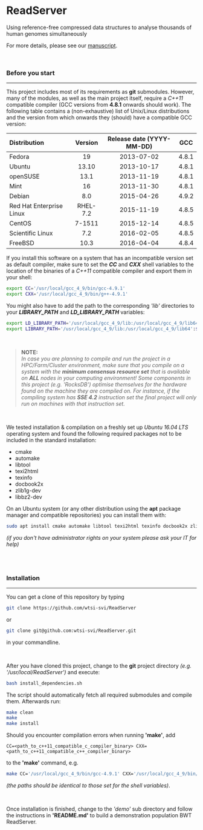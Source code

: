 # ReadServer
Using reference-free compressed data structures to analyse thousands of human genomes simultaneously<br>

For more details, please see our [manuscript](http://biorxiv.org/content/early/2016/06/22/060186 "http://biorxiv.org/content/early/2016/06/22/060186").

<br>

### Before you start
---

This project includes most of its requirements as **git** submodules. However, many of the modules, as well as the main project itself, require a _C++11_ compatible compiler (GCC versions from **4.8.1** onwards should work). The following table contains a (non-exhaustive) list of Unix/Linux distributions and the version from which onwards they (should) have a compatible GCC version:

| Distribution             | Version  | Release date (YYYY-MM-DD) | GCC   |
|:-------------------------|:--------:|:-------------------------:|:-----:|
| Fedora                   | 19       | 2013-07-02                | 4.8.1 |
| Ubuntu                   | 13.10    | 2013-10-17                | 4.8.1 |
| openSUSE                 | 13.1     | 2013-11-19                | 4.8.1 |
| Mint                     | 16       | 2013-11-30                | 4.8.1 |
| Debian                   | 8.0      | 2015-04-26                | 4.9.2 |
| Red Hat Enterprise Linux | RHEL-7.2 | 2015-11-19                | 4.8.5 |
| CentOS                   | 7-1511   | 2015-12-14                | 4.8.5 |
| Scientific Linux         | 7.2      | 2016-02-05                | 4.8.5 |
| FreeBSD                  | 10.3     | 2016-04-04                | 4.8.4 |

If you install this software on a system that has an incompatible version set as default compiler, make sure to set the **_CC_** and **_CXX_** shell variables to the location of the binaries of a _C++11_ compatible compiler and export them in your shell:

```sh
export CC='/usr/local/gcc_4_9/bin/gcc-4.9.1'
export CXX='/usr/local/gcc_4_9/bin/g++-4.9.1'
```

You might also have to add the path to the corresponding _'lib'_ directories to your **_LIBRARY_PATH_** and **_LD_LIBRARY_PATH_** variables:

```sh
export LD_LIBRARY_PATH='/usr/local/gcc_4_9/lib:/usr/local/gcc_4_9/lib64':$LD_LIBRARY_PATH
export LIBRARY_PATH='/usr/local/gcc_4_9/lib:/usr/local/gcc_4_9/lib64':$LIBRARY_PATH
```

<br>

> **NOTE:**
> <br>
> _In case you are planning to compile and run the project in a HPC/Farm/Cluster environment, make sure that you compile on a system with the **minimum consensus resource set** that is available on **ALL** nodes in your computing environment! Some components in this project (e.g. 'RocksDB') optimise themselves for the hardware found on the machine they are compiled on. For instance, if the compiling system has **SSE 4.2** instruction set the final project will only run on machines with that instruction set._

<br>

We tested installation & compilation on a freshly set up _Ubuntu 16.04 LTS_ operating system and found the following required packages not to be included in the standard installation:

* cmake
* automake
* libtool
* texi2html
* texinfo
* docbook2x
* zlib1g-dev
* libbz2-dev

On an Ubuntu system (or any other distribution using the **apt** package manager and compatible repositories) you can install them with:

```sh
sudo apt install cmake automake libtool texi2html texinfo docbook2x zlib1g-dev libbz2-dev
```

_(if you don't have administrator rights on your system please ask your IT for help)_

<br><br>

### Installation
---

You can get a clone of this repository by typing
```sh
git clone https://github.com/wtsi-svi/ReadServer
```
or
```sh
git clone git@github.com:wtsi-svi/ReadServer.git
```
in your commandline.

<br>

After you have cloned this project, change to the **git** project directory _(e.g. '/usr/local/ReadServer')_ and execute:

```sh
bash install_dependencies.sh
```

The script should automatically fetch all required submodules and compile them. Afterwards run:

```sh
make clean
make
make install
```

Should you encounter compilation errors when running **'make'**, add

    CC=<path_to_c++11_compatible_c_compiler_binary> CXX=<path_to_c++11_compatible_c++_compiler_binary>

to the **'make'** command, e.g.

```sh
make CC='/usr/local/gcc_4_9/bin/gcc-4.9.1' CXX='/usr/local/gcc_4_9/bin/g++-4.9.1'
```

 _(the paths should be identical to those set for the shell variables)_. 

<br>

Once installation is finished, change to the _'demo'_ sub directory and follow the instructions in **'README.md'** to build a demonstration population BWT ReadServer.
